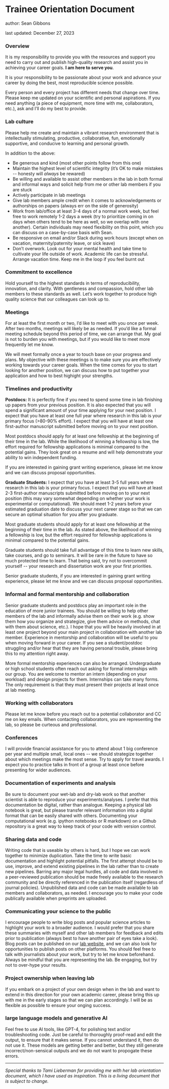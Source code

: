 # Trainee Orientation Document

author: Sean Gibbons

last updated: December 27, 2023

### Overview

It is my responsibility to provide you with the resources and support you need to carry out and publish high-quality research and assist you in achieving your career goals. **I am here to serve you**.

It is your responsibility to be passionate about your work and advance your career by doing the best, most reproducible science possible.

Every person and every project has different needs that change over time. Please keep me updated on your scientific and personal aspirations. If you need anything (a piece of equipment, more time with me, collaborators, etc.), ask and I’ll do my best to provide. 

### Lab culture

Please help me create and maintain a vibrant research environment that is intellectually stimulating, productive, collaborative, fun, emotionally supportive, and conducive to learning and personal growth. 

In addition to the above:
*	Be generous and kind (most other points follow from this one) 
*	Maintain the highest level of scientific integrity (it’s OK to make mistakes -- honesty will _always_ be rewared)
*	Be willing and available to assist other members in the lab in both formal and informal ways and solicit help from me or other lab members if you are stuck
*	Actively participate in lab meetings
*	Give lab members ample credit when it comes to acknowledgements or authorships on papers (always err on the side of generosity)
*	Work from lab/office at least 3-4 days of a normal work week, but feel free to work remotely 1-2 days a week (try to prioritize coming in on days when others tend to be here as well, so we overlap with one another). Certain individuals may need flexibility on this point, which you can discuss on a case-by-case basis with Sean. 
*	Be responsive on email and/or Slack during work hours (except when on vacation, maternity/paternity leave, or sick leave)
*	Don’t overwork. Look out for your mental health and take time to cultivate your life outside of work. Academic life can be stressful. Arrange vacation time. Keep me in the loop if you feel burnt out 

### Commitment to excellence

Hold yourself to the highest standards in terms of reproducibility, innovation, and clarity. With gentleness and compassion, hold other lab members to these standards as well. Let’s work together to produce high quality science that our colleagues can look up to.

### Meetings

For at least the first month or two, I’d like to meet with you once per week. After two months, meetings will likely be as needed. If you’d like a formal meeting schedule beyond this period of time, we can arrange that. My goal is not to burden you with meetings, but if you would like to meet more frequently let me know. 

We will meet formally once a year to touch base on your progress and plans. My objective with these meetings is to make sure you are effectively working towards your career goals. When the time comes for you to start looking for another position, we can discuss how to put together your application and how to best highight your strengths. 

### Timelines and productivity

**Postdocs:** It is perfectly fine if you need to spend some time in lab finishing up papers from your previous position. It is also expected that you will spend a significant amount of your time applying for your next position. I expect that you have at least one full year where research in this lab is your primary focus (>80-90% effort). I expect that you will have at least one first-author manuscript submitted before moving on to your next position.

Most postdocs should apply for at least one fellowship at the beginning of their time in the lab. While the likelihood of winning a fellowship is low, the effort required for fellowship applications is minimal compared to the potential gains. They look great on a resume and will help demonstrate your ability to win independent funding. 

If you are interested in gaining grant writing experience, please let me know and we can discuss proposal opportunities.

**Graduate Students:** I expect that you have at least 3-5 full years where research in this lab is your primary focus. I expect that you will have at least 2-3 first-author manuscripts submitted before moving on to your next position (this may vary somewhat depending on whether your work is experimental or computational). We should meet 1-2 years before your estimated graduation date to discuss your next career stage so that we can secure an optimal situation for you after you graduate.

Most graduate students should apply for at least one fellowship at the beginning of their time in the lab. As stated above, the likelihood of winning a fellowship is low, but the effort required for fellowship applications is minimal compared to the potential gains.

Graduate students should take full advantage of this time to learn new skills, take courses, and go to seminars. It will be rare in the future to have so much protected time to learn. That being said, try not to overcommit yourself -- your research and dissertation work are your first priorities.

Senior graduate students, if you are interested in gaining grant writing experience, please let me know and we can discuss proposal opportunities.

### Informal and formal mentorship and collaboration

Senior graduate students and postdocs play an important role in the education of more junior trainees. You should be willing to help other members of the lab and informally advise them on their work (e.g. show them how you organize and strategize, give them advice on methods, chat with them about science, etc.). I hope that you will be heavily involved in at least one project beyond your main project in collaboration with another lab member. Experience in mentorship and collaboration will be useful to you when moving forward in your career. If you see a student/postdoc struggling and/or hear that they are having personal trouble, please bring this to my attention right away. 

More formal mentorship experiences can also be arranged. Undergraduate or high school students often reach out asking for formal internships with our group. You are welcome to mentor an intern (depending on your workload) and design projects for them. Internships can take many forms. The only requirement is that they must present their projects at least once at lab meeting.

### Working with collaborators

Please let me know before you reach out to a potential collaborator and CC me on key emails. When contacting collaborators, you are representing the lab, so please be curteous and professional. 

### Conferences

I will provide financial assistance for you to attend about 1 big conference per year and multiple small, local ones -- we should strategize together about which meetings make the most sense. Try to apply for travel awards. I expect you to practice talks in front of a group at least once before presenting for wider audiences.

### Documentation of experiments and analysis

Be sure to document your wet-lab and dry-lab work so that another scientist is able to reproduce your experiments/analyses. I prefer that this documentation be digital, rather than analogue. Keeping a physical lab notebook is great, but please transfer relevant information into a digital format that can be easily shared with others. Documenting your computational work (e.g. ipython notebooks or R markdown) on a Github repository is a great way to keep track of your code with version control. 

### Sharing data and code

Writing code that is useable by others is hard, but I hope we can work together to minimize duplication. Take the time to write basic documentation and highlight potential pitfalls. The first attempt should be to use, improve, and extend existing pipelines in the lab rather than to create new pipelines. Barring any major legal hurdles, all code and data involved in a peer-reviewed publication should be made freely available to the research community and be directly referenced in the publication itself (regardless of journal policies). Unpublished data and code can be made available to lab members and collaborators, as needed. I encourage you to make your code publically available when preprints are uploaded.

### Communicating your science to the public

I encourage people to write blog posts and popular science articles to highlight your work to a broader audience. I would prefer that you share these summaries with myself and other lab members for feedback and edits prior to publication (always best to have another pair of eyes take a look). Blog posts can be published on our [lab website](https://gibbons.isbscience.org/), and we can also look for opportunities to publish posts on other platforms. You should feel free to talk with journalists about your work, but try to let me know beforehand. Always be mindful that you are representing the lab. Be engaging, but try not to over-hype your results.

### Project ownership when leaving lab

If you embark on a project of your own design when in the lab and want to extend in this direction for your own academic career, please bring this up with me in the early stages so that we can plan accordingly. I will be as flexible as possible to ensure your onging success.

### large language models and generative AI

Feel free to use AI tools, like GPT-4, for polishing text and/or troubleshooting code. Just be careful to thoroughly proof-read and edit the output, to ensure that it makes sense. If you cannot understand it, then do not use it. These models are getting better and better, but they still generate incorrect/non-sensical outputs and we do not want to propogate these errors.

___

_Special thanks to Tami Lieberman for providing me with her lab orientation document, which I have used as inspiration. This is a living document that is subject to change._
